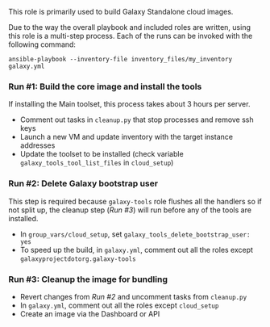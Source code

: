 This role is primarily used to build Galaxy Standalone cloud images.

Due to the way the overall playbook and included roles are written, using
this role is a multi-step process. Each of the runs can be invoked with the
following command:

```ansible-playbook --inventory-file inventory_files/my_inventory galaxy.yml```

### Run #1: Build the core image and install the tools
If installing the Main toolset, this process takes about 3 hours per server.
 * Comment out tasks in `cleanup.py` that stop processes and remove ssh keys
 * Launch a new VM and update inventory with the target instance addresses
 * Update the toolset to be installed (check variable `galaxy_tools_tool_list_files` in `cloud_setup`)

### Run #2: Delete Galaxy bootstrap user
This step is required because `galaxy-tools` role flushes all the handlers so
if not split up, the cleanup step (_Run #3_) will run before any of the tools
are installed.
 * In `group_vars/cloud_setup`, set `galaxy_tools_delete_bootstrap_user: yes`
 * To speed up the build, in `galaxy.yml`, comment out all the roles except
   `galaxyprojectdotorg.galaxy-tools`

### Run #3: Cleanup the image for bundling
 * Revert changes from _Run #2_ and uncomment tasks from `cleanup.py`
 * In `galaxy.yml`, comment out all the roles except `cloud_setup`
 * Create an image via the Dashboard or API
